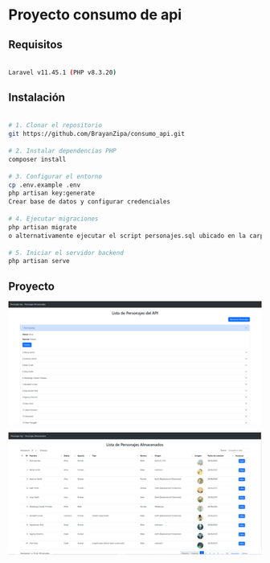 # Proyecto consumo de api 

## Requisitos

```bash

Laravel v11.45.1 (PHP v8.3.20)

```

## Instalación

```bash

# 1. Clonar el repositorio
git https://github.com/BrayanZipa/consumo_api.git

# 2. Instalar dependencias PHP
composer install

# 3. Configurar el entorno
cp .env.example .env
php artisan key:generate
Crear base de datos y configurar credenciales

# 4. Ejecutar migraciones
php artisan migrate
o alternativamente ejecutar el script personajes.sql ubicado en la carpeta database (ya contiene la creación de la base de datos)

# 5. Iniciar el servidor backend
php artisan serve

```

## Proyecto

![Api de personajes](public/images/personajes-api.PNG)

![Tabla de personajes](public/images/personajes.PNG)